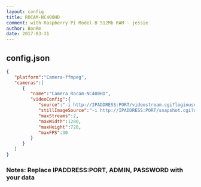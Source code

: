 ```yaml
---
layout: config
title: ROCAM-NC400HD
comment: with Raspberry Pi Model B 512Mb RAM - jessie
author: BonRm
date: 2017-03-31
---
```

## config.json

```json
{
   "platform":"Camera-ffmpeg",
   "cameras":[
      {
         "name":"Camera Rocam-NC400HD",
         "videoConfig":{
            "source":"-i http://IPADDRESS:PORT/videostream.cgi?loginuse=ADMIN&loginpas=PASSWORD",
            "stillImageSource":"-i http://IPADDRESS:PORT/snapshot.cgi?user=ADMIN&pwd=PASSWORD",
            "maxStreams":2,
            "maxWidth":1280,
            "maxHeight":720,
            "maxFPS":30
         }
      }
   ]
}
```

### Notes: Replace IPADDRESS:PORT, ADMIN, PASSWORD with your data
